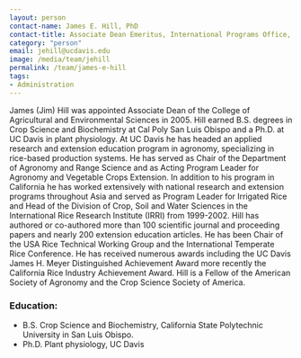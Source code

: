 ```yaml
---
layout: person
contact-name: James E. Hill, PhD
contact-title: Associate Dean Emeritus, International Programs Office, College of Agricultural and Environmental Sciences, Rice Specialist, CE Extension
category: "person"
email: jehill@ucdavis.edu
image: /media/team/jehill
permalink: /team/james-e-hill
tags:
- Administration
---
```


James (Jim) Hill was appointed Associate Dean of the College of Agricultural and Environmental Sciences in 2005. Hill earned B.S. degrees in Crop Science and Biochemistry at Cal Poly San Luis Obispo and a Ph.D. at UC Davis in plant physiology. At UC Davis he has headed an applied research and extension education program in agronomy, specializing in rice-based production systems.  He has served as Chair of the Department of Agronomy and Range Science and as Acting Program Leader for Agronomy and Vegetable Crops Extension.  In addition to his program in California he has worked extensively with national research and extension programs throughout Asia and served as Program Leader for Irrigated Rice and Head of the Division of Crop, Soil and Water Sciences in the International Rice Research Institute (IRRI) from 1999-2002. Hill has authored or co-authored more than 100 scientific journal and proceeding papers and nearly 200 extension education articles. He has been Chair of the USA Rice Technical Working Group and the International Temperate Rice Conference. He has received numerous awards including the UC Davis James H. Meyer Distinguished Achievement Award more recently the California Rice Industry Achievement Award. Hill is a Fellow of the American Society of Agronomy and the Crop Science Society of America.

<h3>Education:</h3>
<ul>
<li>B.S. Crop Science and Biochemistry, California State Polytechnic University in San Luis Obispo.</li>
<li>Ph.D. Plant physiology, UC Davis</li>
</ul>
